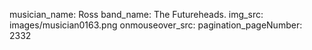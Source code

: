 musician_name: Ross
band_name: The Futureheads.
img_src: images/musician0163.png
onmouseover_src: 
pagination_pageNumber: 2332
